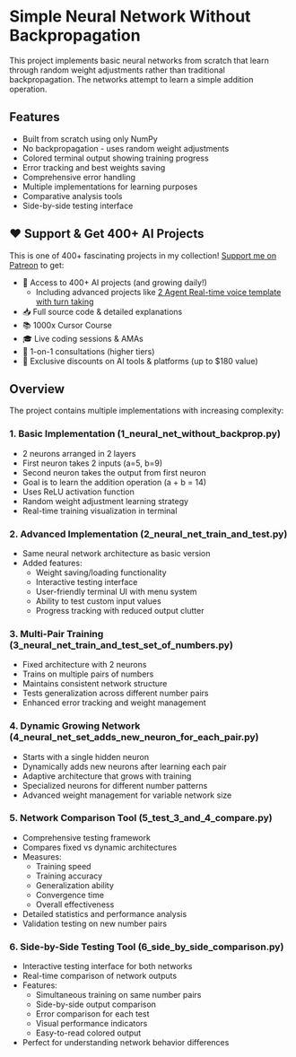 # Simple Neural Network Without Backpropagation

This project implements basic neural networks from scratch that learn through random weight adjustments rather than traditional backpropagation. The networks attempt to learn a simple addition operation.

## Features

- Built from scratch using only NumPy
- No backpropagation - uses random weight adjustments
- Colored terminal output showing training progress
- Error tracking and best weights saving
- Comprehensive error handling
- Multiple implementations for learning purposes
- Comparative analysis tools
- Side-by-side testing interface

## ❤️ Support & Get 400+ AI Projects

This is one of 400+ fascinating projects in my collection! [Support me on Patreon](https://www.patreon.com/c/echohive42/membership) to get:

- 🎯 Access to 400+ AI projects (and growing daily!)
  - Including advanced projects like [2 Agent Real-time voice template with turn taking](https://www.patreon.com/posts/2-agent-real-you-118330397)
- 📥 Full source code & detailed explanations
- 📚 1000x Cursor Course
- 🎓 Live coding sessions & AMAs
- 💬 1-on-1 consultations (higher tiers)
- 🎁 Exclusive discounts on AI tools & platforms (up to $180 value)

## Overview

The project contains multiple implementations with increasing complexity:

### 1. Basic Implementation (1_neural_net_without_backprop.py)

- 2 neurons arranged in 2 layers
- First neuron takes 2 inputs (a=5, b=9)
- Second neuron takes the output from first neuron
- Goal is to learn the addition operation (a + b = 14)
- Uses ReLU activation function
- Random weight adjustment learning strategy
- Real-time training visualization in terminal

### 2. Advanced Implementation (2_neural_net_train_and_test.py)

- Same neural network architecture as basic version
- Added features:
  - Weight saving/loading functionality
  - Interactive testing interface
  - User-friendly terminal UI with menu system
  - Ability to test custom input values
  - Progress tracking with reduced output clutter

### 3. Multi-Pair Training (3_neural_net_train_and_test_set_of_numbers.py)

- Fixed architecture with 2 neurons
- Trains on multiple pairs of numbers
- Maintains consistent network structure
- Tests generalization across different number pairs
- Enhanced error tracking and weight management

### 4. Dynamic Growing Network (4_neural_net_set_adds_new_neuron_for_each_pair.py)

- Starts with a single hidden neuron
- Dynamically adds new neurons after learning each pair
- Adaptive architecture that grows with training
- Specialized neurons for different number patterns
- Advanced weight management for variable network size

### 5. Network Comparison Tool (5_test_3_and_4_compare.py)

- Comprehensive testing framework
- Compares fixed vs dynamic architectures
- Measures:
  - Training speed
  - Training accuracy
  - Generalization ability
  - Convergence time
  - Overall effectiveness
- Detailed statistics and performance analysis
- Validation testing on new number pairs

### 6. Side-by-Side Testing Tool (6_side_by_side_comparison.py)

- Interactive testing interface for both networks
- Real-time comparison of network outputs
- Features:
  - Simultaneous training on same number pairs
  - Side-by-side output comparison
  - Error comparison for each test
  - Visual performance indicators
  - Easy-to-read colored output
- Perfect for understanding network behavior differences
